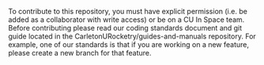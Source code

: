 To contribute to this repository, you must have explicit permission (i.e. be added as a collaborator
with write access) or be on a CU In Space team. Before contributing please read our coding standards
document and git guide located in the CarletonURocketry/guides-and-manuals repository. For example, 
one of our standards is that if you are working on a new feature, please create a new branch for that 
feature.
